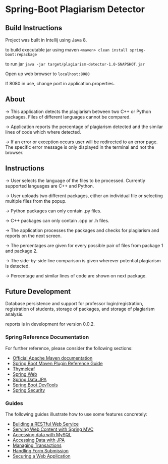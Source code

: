# Spring-Boot Plagiarism Detector

## Build Instructions
Project was built in Intellij using Java 8.

to build executable jar using maven
`<maven> clean install spring-boot:repackage`

to run jar
`java -jar target/plagiarism-detector-1.0-SNAPSHOT.jar`

Open up web browser to
`localhost:8080`

If 8080 in use, change port in application.properties.


## About
-> This application detects the plagiarism between two C++ or Python packages. Files of different languages cannot be compared.

-> Application reports the percentage of plagiarism detected and the similar lines of code which where detected.

-> If an error or exception occurs user will be redirected to an error page. The specific error message is only displayed in the terminal and not the browser.

## Instructions
-> User selects the language of the files to be processed. Currently supported languages are C++ and Python.

-> User uploads two different packages, either an individual file or selecting multiple files from the popup.

-> Python packages can only contain .py files.

-> C++ packages can only contain .cpp or .h files.

-> The application processes the packages and checks for plagiarism and reports on the next screen.

-> The percentages are given for every possible pair of files from package 1 and package 2.

-> The side-by-side line comparison is given wherever potential plagiarism is detected.

-> Percentage and similar lines of code are shown on next package.

## Future Development
Database persistence and support for professor login/registration, registration of students, storage of packages, and storage of plagiarism analysis.

reports is in development for version 0.0.2.


### Spring Reference Documentation
For further reference, please consider the following sections:

* [Official Apache Maven documentation](https://maven.apache.org/guides/index.html)
* [Spring Boot Maven Plugin Reference Guide](https://docs.spring.io/spring-boot/docs/2.2.1.RELEASE/maven-plugin/)
* [Thymeleaf](https://docs.spring.io/spring-boot/docs/2.2.1.RELEASE/reference/htmlsingle/#boot-features-spring-mvc-template-engines)
* [Spring Web](https://docs.spring.io/spring-boot/docs/2.2.1.RELEASE/reference/htmlsingle/#boot-features-developing-web-applications)
* [Spring Data JPA](https://docs.spring.io/spring-boot/docs/2.2.1.RELEASE/reference/htmlsingle/#boot-features-jpa-and-spring-data)
* [Spring Boot DevTools](https://docs.spring.io/spring-boot/docs/2.2.1.RELEASE/reference/htmlsingle/#using-boot-devtools)
* [Spring Security](https://docs.spring.io/spring-boot/docs/2.2.1.RELEASE/reference/htmlsingle/#boot-features-security)

### Guides
The following guides illustrate how to use some features concretely:

* [Building a RESTful Web Service](https://spring.io/guides/gs/rest-service/)
* [Serving Web Content with Spring MVC](https://spring.io/guides/gs/serving-web-content/)
* [Accessing data with MySQL](https://spring.io/guides/gs/accessing-data-mysql/)
* [Accessing Data with JPA](https://spring.io/guides/gs/accessing-data-jpa/)
* [Managing Transactions](https://spring.io/guides/gs/managing-transactions/)
* [Handling Form Submission](https://spring.io/guides/gs/handling-form-submission/)
* [Securing a Web Application](https://spring.io/guides/gs/securing-web/)

